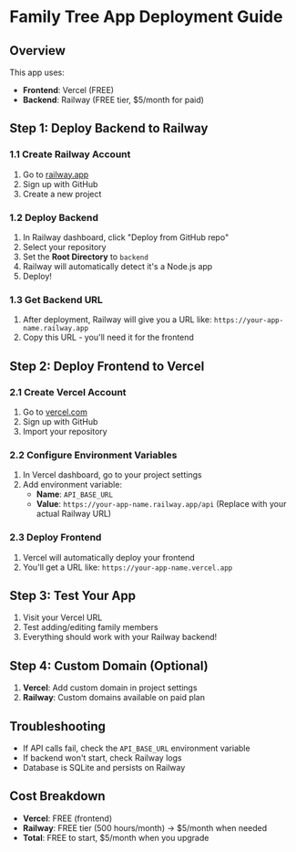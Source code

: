 # Family Tree App Deployment Guide

## Overview
This app uses:
- **Frontend**: Vercel (FREE)
- **Backend**: Railway (FREE tier, $5/month for paid)

## Step 1: Deploy Backend to Railway

### 1.1 Create Railway Account
1. Go to [railway.app](https://railway.app)
2. Sign up with GitHub
3. Create a new project

### 1.2 Deploy Backend
1. In Railway dashboard, click "Deploy from GitHub repo"
2. Select your repository
3. Set the **Root Directory** to `backend`
4. Railway will automatically detect it's a Node.js app
5. Deploy!

### 1.3 Get Backend URL
1. After deployment, Railway will give you a URL like: `https://your-app-name.railway.app`
2. Copy this URL - you'll need it for the frontend

## Step 2: Deploy Frontend to Vercel

### 2.1 Create Vercel Account
1. Go to [vercel.com](https://vercel.com)
2. Sign up with GitHub
3. Import your repository

### 2.2 Configure Environment Variables
1. In Vercel dashboard, go to your project settings
2. Add environment variable:
   - **Name**: `API_BASE_URL`
   - **Value**: `https://your-app-name.railway.app/api`
   (Replace with your actual Railway URL)

### 2.3 Deploy Frontend
1. Vercel will automatically deploy your frontend
2. You'll get a URL like: `https://your-app-name.vercel.app`

## Step 3: Test Your App
1. Visit your Vercel URL
2. Test adding/editing family members
3. Everything should work with your Railway backend!

## Step 4: Custom Domain (Optional)
1. **Vercel**: Add custom domain in project settings
2. **Railway**: Custom domains available on paid plan

## Troubleshooting
- If API calls fail, check the `API_BASE_URL` environment variable
- If backend won't start, check Railway logs
- Database is SQLite and persists on Railway

## Cost Breakdown
- **Vercel**: FREE (frontend)
- **Railway**: FREE tier (500 hours/month) → $5/month when needed
- **Total**: FREE to start, $5/month when you upgrade 